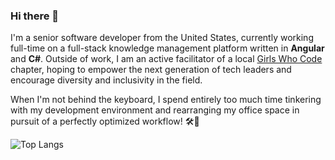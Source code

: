 ### Hi there 🚀

I'm a senior software developer from the United States, currently working full-time on a full-stack knowledge management platform written in **Angular** and **C#**. Outside of work, I am an active facilitator of a local [Girls Who Code](https://girlswhocode.com/) chapter, hoping to empower the next generation of tech leaders and encourage diversity and inclusivity in the field.

When I'm not behind the keyboard, I spend entirely too much time tinkering with my development environment and rearranging my office space in pursuit of a perfectly optimized workflow! 🛠️🌟

![Top Langs](https://github-readme-stats.vercel.app/api/top-langs/?username=kuhlekt1v&size_weight=0.5&count_weight=0.5)
<br>
<br>

<!--[![Cody Sheridan's GitHub stats](https://github-readme-stats.vercel.app/api?username=kuhlekt1v)](https://github.com/kuhlekt1v/github-readme-stats)


**kuhlekt1v/kuhlekt1v** is a ✨ _special_ ✨ repository because its `README.md` (this file) appears on your GitHub profile.

Here are some ideas to get you started:

- 🔭 I’m currently working on ...
- 🌱 I’m currently learning ...
- 👯 I’m looking to collaborate on ...
- 🤔 I’m looking for help with ...
- 💬 Ask me about ...
- 📫 How to reach me: ...
- 😄 Pronouns: ...
- ⚡ Fun fact: ...
-->
